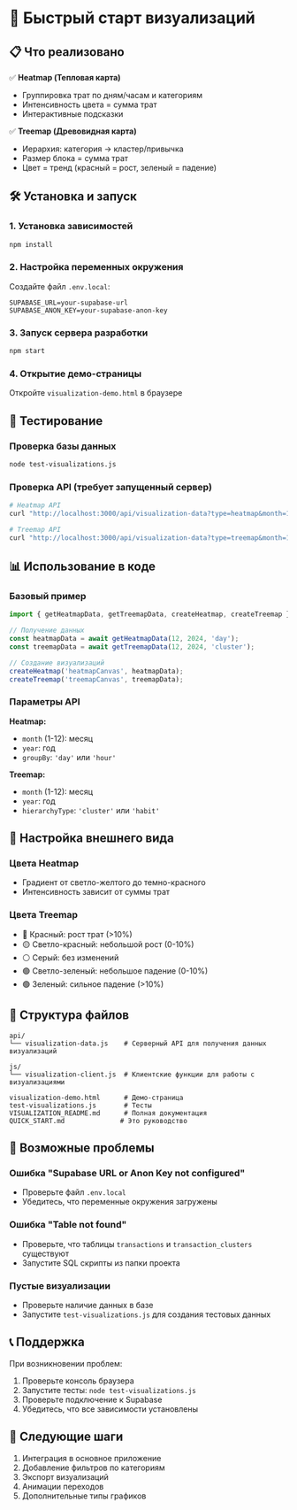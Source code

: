 # 🚀 Быстрый старт визуализаций

## 📋 Что реализовано

✅ **Heatmap (Тепловая карта)**
- Группировка трат по дням/часам и категориям
- Интенсивность цвета = сумма трат
- Интерактивные подсказки

✅ **Treemap (Древовидная карта)**
- Иерархия: категория → кластер/привычка
- Размер блока = сумма трат
- Цвет = тренд (красный = рост, зеленый = падение)

## 🛠️ Установка и запуск

### 1. Установка зависимостей
```bash
npm install
```

### 2. Настройка переменных окружения
Создайте файл `.env.local`:
```env
SUPABASE_URL=your-supabase-url
SUPABASE_ANON_KEY=your-supabase-anon-key
```

### 3. Запуск сервера разработки
```bash
npm start
```

### 4. Открытие демо-страницы
Откройте `visualization-demo.html` в браузере

## 🧪 Тестирование

### Проверка базы данных
```bash
node test-visualizations.js
```

### Проверка API (требует запущенный сервер)
```bash
# Heatmap API
curl "http://localhost:3000/api/visualization-data?type=heatmap&month=12&year=2024&groupBy=day"

# Treemap API
curl "http://localhost:3000/api/visualization-data?type=treemap&month=12&year=2024&hierarchyType=cluster"
```

## 📊 Использование в коде

### Базовый пример
```javascript
import { getHeatmapData, getTreemapData, createHeatmap, createTreemap } from './js/visualization-client.js';

// Получение данных
const heatmapData = await getHeatmapData(12, 2024, 'day');
const treemapData = await getTreemapData(12, 2024, 'cluster');

// Создание визуализаций
createHeatmap('heatmapCanvas', heatmapData);
createTreemap('treemapCanvas', treemapData);
```

### Параметры API

**Heatmap:**
- `month` (1-12): месяц
- `year`: год
- `groupBy`: `'day'` или `'hour'`

**Treemap:**
- `month` (1-12): месяц
- `year`: год
- `hierarchyType`: `'cluster'` или `'habit'`

## 🎨 Настройка внешнего вида

### Цвета Heatmap
- Градиент от светло-желтого до темно-красного
- Интенсивность зависит от суммы трат

### Цвета Treemap
- 🔴 Красный: рост трат (>10%)
- 🟡 Светло-красный: небольшой рост (0-10%)
- ⚪ Серый: без изменений
- 🟢 Светло-зеленый: небольшое падение (0-10%)
- 🟢 Зеленый: сильное падение (>10%)

## 📁 Структура файлов

```
api/
└── visualization-data.js    # Серверный API для получения данных визуализаций

js/
└── visualization-client.js  # Клиентские функции для работы с визуализациями

visualization-demo.html      # Демо-страница
test-visualizations.js       # Тесты
VISUALIZATION_README.md      # Полная документация
QUICK_START.md              # Это руководство
```

## 🚨 Возможные проблемы

### Ошибка "Supabase URL or Anon Key not configured"
- Проверьте файл `.env.local`
- Убедитесь, что переменные окружения загружены

### Ошибка "Table not found"
- Проверьте, что таблицы `transactions` и `transaction_clusters` существуют
- Запустите SQL скрипты из папки проекта

### Пустые визуализации
- Проверьте наличие данных в базе
- Запустите `test-visualizations.js` для создания тестовых данных

## 📞 Поддержка

При возникновении проблем:
1. Проверьте консоль браузера
2. Запустите тесты: `node test-visualizations.js`
3. Проверьте подключение к Supabase
4. Убедитесь, что все зависимости установлены

## 🎯 Следующие шаги

1. Интеграция в основное приложение
2. Добавление фильтров по категориям
3. Экспорт визуализаций
4. Анимации переходов
5. Дополнительные типы графиков 